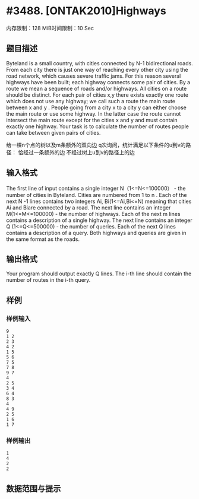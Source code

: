 # #3488. [ONTAK2010]Highways

内存限制：128 MiB时间限制：10 Sec

## 题目描述

Byteland is a small country, with cities connected by N-1 bidirectional roads. From each city there is just one way of reaching every other city using the road network, which causes severe traffic jams. For this reason several highways have been built; each highway connects some pair of cities. 
By a route we mean a sequence of roads and/or highways. All cities on a route should be distinct. For each pair of cities x,y there exists exactly one route which does not use any highway; we call such a route the main route between x and y . 
People going from a city x to a city y can either choose the main route or use some highway. In the latter case the route cannot intersect the main route except for the cities x and  y and must contain exactly one highway. 
Your task is to calculate the number of routes people can take between given pairs of cities. 

给一棵n个点的树以及m条额外的双向边
q次询问，统计满足以下条件的u到v的路径：
恰经过一条额外的边
不经过树上u到v的路径上的边

## 输入格式

The first line of input contains a single integer N（1<=N<=100000） - the number of cities in Byteland. Cities are numbered from 1 to n . Each of the next N -1 lines contains two integers Ai, Bi(1<=Ai,Bi<=N) meaning that cities Ai and Biare connected by a road. 
The next line contains an integer M(1<=M<=100000) - the number of highways. Each of the next m lines contains a description of a single highway. The next line contains an integer Q (1<=Q<=500000) - the number of queries. Each of the next Q lines contains a description of a query. Both highways and queries are given in the same format as the roads. 

## 输出格式

Your program should output exactly Q lines. The i-th line should contain the number of routes in the i-th query. 

## 样例

### 样例输入

    
    9
    1 2
    2 3
    4 2
    1 5
    5 6
    7 5
    7 8
    9 7
    4
    2 5
    3 4
    6 4
    8 3
    4
    4 9
    2 5
    1 6
    1 7
    
    

### 样例输出

    
    1
    4
    2
    2
     
    

## 数据范围与提示
